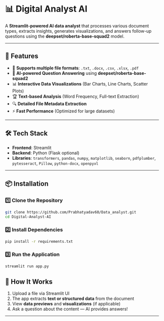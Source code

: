 # 📊 Digital Analyst AI

A **Streamlit-powered AI data analyst** that processes various document types, extracts insights, generates visualizations, and answers follow-up questions using the **deepset/roberta-base-squad2** model.

---

## 🚀 Features

- 📄 **Supports multiple file formats**: `.txt`, `.docx`, `.csv`, `.xlsx`, `.pdf`
- 🤖 **AI-powered Question Answering** using **deepset/roberta-base-squad2**
- 📊 **Interactive Data Visualizations** (Bar Charts, Line Charts, Scatter Plots)
- 🏆 **Text-based Analysis** (Word Frequency, Full-text Extraction)
- 🔍 **Detailed File Metadata Extraction**
- ⚡ **Fast Performance** (Optimized for large datasets)

---

## 🛠 Tech Stack

- **Frontend**: Streamlit  
- **Backend**: Python (Flask optional)  
- **Libraries**: `transformers`, `pandas`, `numpy`, `matplotlib`, `seaborn`, `pdfplumber`, `pytesseract`, `Pillow`, `python-docx`, `openpyxl`  

---

## 📦 Installation

### **1️⃣ Clone the Repository**
```sh
git clone https://github.com/Prabhatyadav60/Data_analyst.git
cd Digital-Analyst-AI
```

### **2️⃣ Install Dependencies**
```sh
pip install -r requirements.txt
```

### **3️⃣ Run the Application**
```sh
streamlit run app.py
```


## 🤖 How It Works

1. Upload a file via Streamlit UI  
2. The app extracts **text or structured data** from the document  
3. View **data previews** and **visualizations** (if applicable)  
4. Ask a question about the content — AI provides answers!  

---


